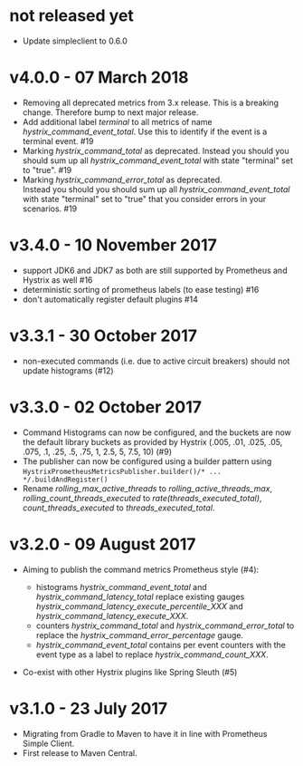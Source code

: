 # not released yet

* Update simpleclient to 0.6.0

# v4.0.0 - 07 March 2018

* Removing all deprecated metrics from 3.x release. This is a breaking change. Therefore bump to next major release.
* Add additional label _terminal_ to all metrics of name _hystrix_command_event_total_. 
Use this to identify if the event is a terminal event. #19
* Marking _hystrix_command_total_ as deprecated. 
Instead you should you should sum up all _hystrix_command_event_total_ with state "terminal" set to "true". #19
* Marking _hystrix_command_error_total_ as deprecated.  
Instead you should you should sum up all _hystrix_command_event_total_ with state "terminal" set to "true"
that you consider errors in your scenarios. #19

# v3.4.0 - 10 November 2017

* support JDK6 and JDK7 as both are still supported by Prometheus and Hystrix as well #16
* deterministic sorting of prometheus labels (to ease testing) #16
* don't automatically register default plugins #14

# v3.3.1 - 30 October 2017

* non-executed commands (i.e. due to active circuit breakers) should not update histograms (#12)

# v3.3.0 - 02 October 2017

* Command Histograms can now be configured, and the buckets are now the default library buckets as provided by Hystrix (.005, .01, .025, .05, .075, .1, .25, .5, .75, 1, 2.5, 5, 7.5, 10) (#9)
* The publisher can now be configured using a builder pattern using `HystrixPrometheusMetricsPublisher.builder()/* ... */.buildAndRegister()`
* Rename _rolling_max_active_threads_ to _rolling_active_threads_max_, _rolling_count_threads_executed_ to _rate(threads_executed_total)_, _count_threads_executed_ to _threads_executed_total_.

# v3.2.0 - 09 August 2017

* Aiming to publish the command metrics Prometheus style (#4):

    * histograms _hystrix_command_event_total_ and _hystrix_command_latency_total_ replace existing gauges _hystrix_command_latency_execute_percentile_XXX_ and _hystrix_command_latency_execute_XXX_. 
    * counters _hystrix_command_total_ and _hystrix_command_error_total_ to replace the _hystrix_command_error_percentage_ gauge.
    * _hystrix_command_event_total_ contains per event counters with the event type as a label to replace _hystrix_command_count_XXX_.

* Co-exist with other Hystrix plugins like Spring Sleuth (#5)

# v3.1.0 - 23 July 2017

* Migrating from Gradle to Maven to have it in line with Prometheus Simple Client. 
* First release to Maven Central.
